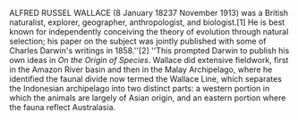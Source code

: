 ALFRED RUSSEL WALLACE (8 January 18237 November 1913) was a British naturalist, explorer, geographer, anthropologist, and biologist.[1] He is best known for independently conceiving the theory of evolution through natural selection; his paper on the subject was jointly published with some of Charles Darwin's writings in 1858.''[2] ''This prompted Darwin to publish his own ideas in _On the Origin of Species_. Wallace did extensive fieldwork, first in the Amazon River basin and then in the Malay Archipelago, where he identified the faunal divide now termed the Wallace Line, which separates the Indonesian archipelago into two distinct parts: a western portion in which the animals are largely of Asian origin, and an eastern portion where the fauna reflect Australasia.
